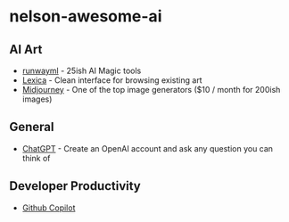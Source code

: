 # nelson-awesome-ai

## AI Art 
- [runwayml](https://runwayml.com/) - 25ish AI Magic tools
- [Lexica](https://lexica.art/) - Clean interface for browsing existing art 
- [Midjourney](https://midjourney.com/showcase/recent/) - One of the top image generators ($10 / month for 200ish images)

## General
- [ChatGPT](https://chat.openai.com/auth/login) - Create an OpenAI account and ask any question you can think of

## Developer Productivity
- [Github Copilot](https://github.com/features/copilot)


